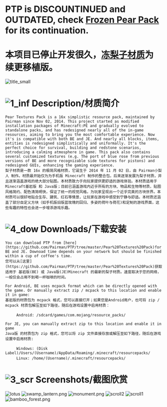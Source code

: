 # PTP is DISCOUNTINUED and OUTDATED, check [Frozen Pear Pack](https://github.com/LIPiston/Frozen_Pear_Pack) for its continuation. 
# 本项目已停止开发很久，[冻梨子材质](https://github.com/LIPiston/Frozen_Pear_Pack)为续更移植版。

![title_small](https://ooo.0o0.ooo/2018/04/15/5ad35aaeb7ceb.png)

# ![1_inf](https://ooo.0o0.ooo/2018/04/15/5ad356c68a689.png) Description/材质简介
    Pear Textures Pack is a 16x simplistic resource pack, maintained by Pairman since Nov 02, 2014. This project started as modified installation packages of Minecraft:PE and gradually evolved to standalone packs, and has redesigned nearly all of the in-game resources, aiming to bring you the most comfortable experience. Now it's is compatible with both BE and JE. And nearly all blocks, items, entities is redesigned simplistically and uniformally. It's the perfect choice for survival, building and redstone scenarios, introducing a calming atmosphere in game. This pack also contains several customized textures (e.g. The port of blue rose from previous versions of BE and more recognizable side textures for pistons) and redesigned GUIs, enhancing the gaming experience. 
    梨子材质是一款 16x 的极简风格材质，它诞生于 2014 年 11 月 02 日，由 Pairman小梨人 制作。材质最开始仅为为手机版 Minecraft 制作的整合包，后来逐渐发展为梨子材质，并且逐渐涵盖游戏的绝大部分贴图。本材质致力于向玩家提供更舒适的游戏体验。本材质适用于 Minecraft基岩版 和 Java版；目前已涵盖游戏内近乎所有的方块、物品和生物等材质，贴图风格简约、配色清简明快，保证了统一的视觉风格，为玩家呈现出一个近乎完美的方块世界。本材质可以很好地贴合生存、建筑、红石等情景，让玩家在游戏中感受到宁静与舒适。本材质还涵盖了部分自定义方块（如手机版旧版蓝玫瑰的回归、多姿的荷叶与荷花)和定制的游戏界面，这些有趣的特性也会进一步增添游戏乐趣。

# ![4_dow](https://ooo.0o0.ooo/2018/04/15/5ad356daadd7b.png) Downloads/下载安装
    You can download PTP from [here](https://github.com/Pairman/PTP/tree/master/Pear%20Textures%20Pack)for BE and JE. Downoad time depends on your network but should be finished within a cup of coffee's time. 
    您可以从[这里](https://github.com/Pairman/PTP/tree/master/Pear%20Textures%20Pack)获取适用于 基岩版(BE) 或 Java版(JE)Minecraft 的最新的梨子材质。速度取决于您的网络，一般仅会占用不到喝一杯咖啡的时间。

    For Android, BE uses mcpack format which can be directly opened with the game. Or manually extract zip / mcpack to this location and enable it in game: 
    基岩版的材质包为 mcpack 格式，您可以直接打开；如果您是Android用户，也可将 zip / mcpack 材质包解压至如下路径，随后在游戏设置中启用材质：
```
　　　Android: /sdcard/games/com.mojang/resource_packs/
```
    For JE, you can manually extract zip to this location and enable it in game
    Java版 的材质包为 zip 格式，您可以将 zip 文件直接存放或解压至如下路径，随后在游戏设置中启用材质:
```
　　　Windows: (Disk Label)/Users/(Username)/AppData/Roaming/.minecraft/resourcepacks/
　　　Linux: /home/(Username)/.minecraft/resourcepacks/
```

# ![3_scr](https://ooo.0o0.ooo/2018/04/15/5ad356e2418e9.png) Screenshots/截图欣赏
![lotus](https://ooo.0o0.ooo/2018/04/15/5ad347677c7c7.png)
![swamp_lantern.png](https://i.loli.net/2019/02/09/5c5dc1212aa1b.png)
![monument.png](https://i.loli.net/2019/02/09/5c5dc11cf41f3.png)
![scroll2](https://ooo.0o0.ooo/2018/04/15/5ad3482c14db9.png)
![scroll1](https://ooo.0o0.ooo/2018/04/15/5ad3481429b8d.png)
![bamboo_forest.png](https://i.loli.net/2019/02/09/5c5dc11a6d1b0.png)
